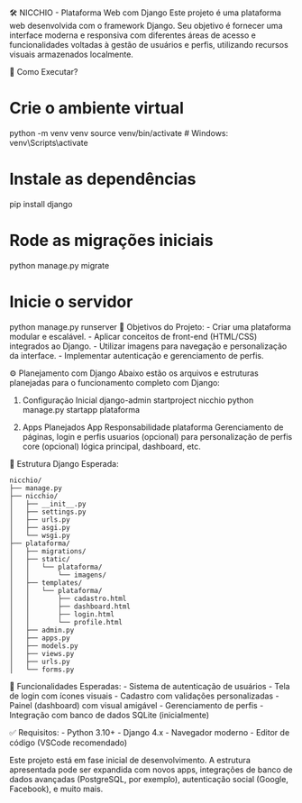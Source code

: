 🛠️ NICCHIO - Plataforma Web com Django
    Este projeto é uma plataforma web desenvolvida com o framework Django. Seu objetivo é fornecer uma interface moderna e responsiva com diferentes áreas de acesso e funcionalidades voltadas à gestão de usuários e perfis, utilizando recursos visuais armazenados localmente.


🚀 Como Executar?

# Crie o ambiente virtual
python -m venv venv
source venv/bin/activate  # Windows: venv\Scripts\activate

# Instale as dependências
pip install django

# Rode as migrações iniciais
python manage.py migrate

# Inicie o servidor


python manage.py runserver
📌 Objetivos do Projeto:
    - Criar uma plataforma modular e escalável.
    - Aplicar conceitos de front-end (HTML/CSS) integrados ao Django.
    - Utilizar imagens para navegação e personalização da interface.
    - Implementar autenticação e gerenciamento de perfis. 


⚙️ Planejamento com Django
    Abaixo estão os arquivos e estruturas planejadas para o funcionamento completo com Django:

1. Configuração Inicial
    django-admin startproject nicchio
    python manage.py startapp plataforma

2. Apps Planejados
    App	Responsabilidade
    plataforma	Gerenciamento de páginas, login e perfis
    usuarios	(opcional) para personalização de perfis
    core	(opcional) lógica principal, dashboard, etc.



📁 Estrutura Django Esperada:

    nicchio/
    ├── manage.py
    ├── nicchio/
    │   ├── __init__.py
    │   ├── settings.py
    │   ├── urls.py
    │   ├── asgi.py
    │   └── wsgi.py
    ├── plataforma/
    │   ├── migrations/
    │   ├── static/
    │   │   └── plataforma/
    │   │       └── imagens/
    │   ├── templates/
    │   │   └── plataforma/
    │   │       ├── cadastro.html
    │   │       ├── dashboard.html
    │   │       ├── login.html
    │   │       └── profile.html
    │   ├── admin.py
    │   ├── apps.py
    │   ├── models.py
    │   ├── views.py
    │   ├── urls.py
    │   └── forms.py


🧩 Funcionalidades Esperadas:
    - Sistema de autenticação de usuários
    - Tela de login com ícones visuais
    - Cadastro com validações personalizadas
    - Painel (dashboard) com visual amigável
    - Gerenciamento de perfis
    - Integração com banco de dados SQLite (inicialmente)



✅ Requisitos:
    - Python 3.10+
    - Django 4.x
    - Navegador moderno
    - Editor de código (VSCode recomendado)

    
Este projeto está em fase inicial de desenvolvimento. A estrutura apresentada pode ser expandida com novos apps, integrações de banco de dados avançadas (PostgreSQL, por exemplo), autenticação social (Google, Facebook), e muito mais.
